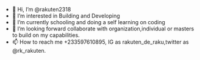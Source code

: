 - 👋 Hi, I’m @rakuten2318
- 👀 I’m interested in Building and Developing 
- 🌱 I’m currently schooling and doing a self learning on coding 
- 💞️ I’m looking forward collaborate with organization,individual or masters to build on my capabilities. 
- 📫 How to reach me +233597610895, IG as rakuten_de_raku,twitter as @rk_rakuten.
<!---
rakuten2318/rakuten2318 is a ✨ special ✨ repository because its `README.md` (this file) appears on your GitHub profile.
You can click the Preview link to take a look at your changes.
--->
